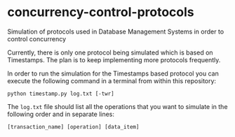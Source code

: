 # concurrency-control-protocols
Simulation of protocols used in Database Management Systems in order to control concurrency

Currently, there is only one protocol being simulated which is based on Timestamps.
The plan is to keep implementing more protocols frequently.

In order to run the simulation for the Timestamps based protocol you can execute the following command in a terminal from within this repository:

```python timestamp.py log.txt [-twr] ```

The `log.txt` file should list all the operations that you want to simulate in the following order and in separate lines:

```[transaction_name] [operation] [data_item]```
